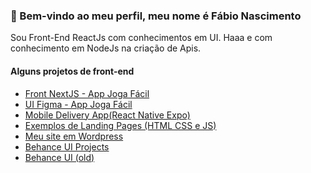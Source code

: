 <h3>👋 Bem-vindo ao meu perfil, meu nome é Fábio Nascimento</h3>
<p>Sou Front-End ReactJs com conhecimentos em UI. Haaa e com conhecimento em NodeJs na criação de Apis.</p>

             
<div><h4>Alguns projetos de front-end</h4></div>
<ul>
           <li><a target="_blank" href="https://nextjs-appjogafacil.vercel.app">Front NextJS - App Joga Fácil</a></li>
            <li><a target="_blank" href="https://www.figma.com/proto/Mnas7DcPBMaoaN1VjcnKdz/AppJogaFacil?page-id=0%3A1&node-id=46%3A2&viewport=241%2C48%2C0.61&scaling=min-zoom&starting-point-node-id=46%3A2">UI Figma - App Joga Fácil</a></li>
           <li><a target="_blank" href="https://github.com/fabionascimento1/reactnative-mobile-delivery-app">Mobile Delivery App(React Native Expo)</a></li>
           <li><a target="_blank" href="https://github.com/fabionascimento1/ui-portfolio#readme">Exemplos de Landing Pages (HTML CSS e JS)</a></li>
           <li><a target="_blank" href="http://fabionascimento.netlify.com/">Meu site em Wordpress</a></li>
           <li><a target="_blank" href="https://www.behance.net/fbiodonasc">Behance UI Projects</a></li> 
           <li><a target="_blank" href="https://www.behance.net/fabiodonascimento">Behance UI (old)</a></li> 
</ul>
